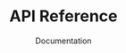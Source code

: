 ---
title: API Reference
subtitle: Documentation
icon: fa-solid fa-book-open
parent: docs
order: 3
external_link: /docs/
in_shortcuts: true
order_shortcuts: 3
---
